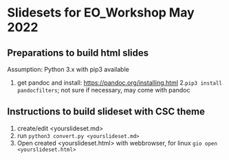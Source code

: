 # Slidesets for EO_Workshop May 2022

## Preparations to build html slides

Assumption: Python 3.x with pip3 available

1. get pandoc and install: https://pandoc.org/installing.html
2.`pip3 install pandocfilters`; not sure if necessary, may come with pandoc

## Instructions to build slideset with CSC theme

1. create/edit <yourslideset.md>
2. run `python3 convert.py <yourslideset.md>`
3. Open created <yourslideset.html> with webbrowser, for linux `gio open <yourslideset.html>`



